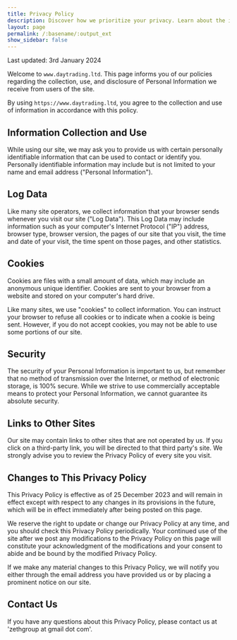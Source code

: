 ```yaml
---
title: Privacy Policy
description: Discover how we prioritize your privacy. Learn about the information we collect and how we safeguard your data. Your trust matters to us.
layout: page
permalink: /:basename/:output_ext
show_sidebar: false
---
```


Last updated: 3rd January 2024

Welcome to `www.daytrading.ltd`. This page informs you of our policies regarding the collection, use, and disclosure of Personal Information we receive from users of the site.

By using `https://www.daytrading.ltd`, you agree to the collection and use of information in accordance with this policy.

## Information Collection and Use
While using our site, we may ask you to provide us with certain personally identifiable information that can be used to contact or identify you. Personally identifiable information may include but is not limited to your name and email address ("Personal Information").

## Log Data
Like many site operators, we collect information that your browser sends whenever you visit our site ("Log Data"). This Log Data may include information such as your computer's Internet Protocol ("IP") address, browser type, browser version, the pages of our site that you visit, the time and date of your visit, the time spent on those pages, and other statistics.

## Cookies
Cookies are files with a small amount of data, which may include an anonymous unique identifier. Cookies are sent to your browser from a website and stored on your computer's hard drive.

Like many sites, we use "cookies" to collect information. You can instruct your browser to refuse all cookies or to indicate when a cookie is being sent. However, if you do not accept cookies, you may not be able to use some portions of our site.

## Security
The security of your Personal Information is important to us, but remember that no method of transmission over the Internet, or method of electronic storage, is 100% secure. While we strive to use commercially acceptable means to protect your Personal Information, we cannot guarantee its absolute security.

## Links to Other Sites
Our site may contain links to other sites that are not operated by us. If you click on a third-party link, you will be directed to that third party's site. We strongly advise you to review the Privacy Policy of every site you visit.

## Changes to This Privacy Policy
This Privacy Policy is effective as of 25 December 2023 and will remain in effect except with respect to any changes in its provisions in the future, which will be in effect immediately after being posted on this page.

We reserve the right to update or change our Privacy Policy at any time, and you should check this Privacy Policy periodically. Your continued use of the site after we post any modifications to the Privacy Policy on this page will constitute your acknowledgment of the modifications and your consent to abide and be bound by the modified Privacy Policy.

If we make any material changes to this Privacy Policy, we will notify you either through the email address you have provided us or by placing a prominent notice on our site.

## Contact Us
If you have any questions about this Privacy Policy, please contact us at 'zethgroup at gmail dot com'.




